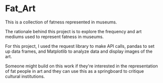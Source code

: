 # Fat_Art

This is a collection of fatness represented in museums.

The rationale behind this project is to explore the frequency and art mediums used to represent fatness in museums.

For this project, I used the request library to make API calls, pandas to set up data frames, and Matplotlib to analyze data and display images of the art. 

Someone might build on this work if they're interested in the representation of fat people in art and they can use this as a springboard to critique cultural institutions.


